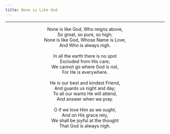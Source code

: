 ```yaml
---
title: None is Like God
---
```


---
<center>
None is like God, Who reigns above,<br/>
So great, so pure, so high;<br/>
None is like God, Whose Name is Love,<br/>
And Who is always nigh.<br/>
<br/>
In all the earth there is no spot<br/>
Excluded from His care;<br/>
We cannot go where God is not,<br/>
For He is everywhere.<br/>
<br/>
He is our best and kindest Friend,<br/>
And guards us night and day;<br/>
To all our wants He will attend,<br/>
And answer when we pray.<br/>
<br/>
O if we love Him as we ought,<br/>
And on His grace rely,<br/>
We shall be joyful at the thought<br/>
That God is always nigh.
</center>